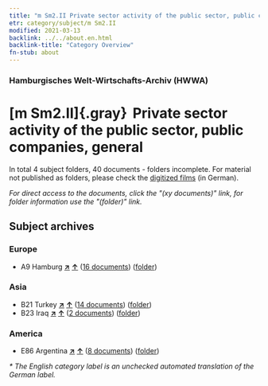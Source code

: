 ```yaml
---
title: "m Sm2.II Private sector activity of the public sector, public companies, general"
etr: category/subject/m Sm2.II
modified: 2021-03-13
backlink: ../../about.en.html
backlink-title: "Category Overview"
fn-stub: about
---
```


### Hamburgisches Welt-Wirtschafts-Archiv (HWWA)
# [m Sm2.II]{.gray}&#8201; Private sector activity of the public sector, public companies, general&#160; 





In total 4 subject folders, 40 documents - folders incomplete.
For material not published as folders, please check the [digitized films](/film/h1_sh) (in German).

_For direct access to the documents, click the "(xy documents)" link, for folder information use the "(folder)" link._

## Subject archives



### Europe

- A9 Hamburg [**&nearr;**](../../../geo/i/140905/about.en.html "Hamburg (all folders)") [**&uarr;**](../../../geo/about.en.html#A9 "Country category system") (<a href="https://pm20.zbw.eu/dfgview/sh/140905,144910" title="about: Hamburg : Private sector activity of the public sector, public companies, general" target="_blank">16 documents</a>) ([folder](../../../../folder/sh/1409xx/140905/1449xx/144910/about.en.html))

### Asia

- B21 Turkey [**&nearr;**](../../../geo/i/141111/about.en.html "Turkey (all folders)") [**&uarr;**](../../../geo/about.en.html#B21 "Country category system") (<a href="https://pm20.zbw.eu/dfgview/sh/141111,144910" title="about: Turkey : Private sector activity of the public sector, public companies, general" target="_blank">14 documents</a>) ([folder](../../../../folder/sh/1411xx/141111/1449xx/144910/about.en.html))
- B23 Iraq [**&nearr;**](../../../geo/i/141113/about.en.html "Iraq (all folders)") [**&uarr;**](../../../geo/about.en.html#B23 "Country category system") (<a href="https://pm20.zbw.eu/dfgview/sh/141113,144910" title="about: Iraq : Private sector activity of the public sector, public companies, general" target="_blank">2 documents</a>) ([folder](../../../../folder/sh/1411xx/141113/1449xx/144910/about.en.html))

### America

- E86 Argentina [**&nearr;**](../../../geo/i/141692/about.en.html "Argentina (all folders)") [**&uarr;**](../../../geo/about.en.html#E86 "Country category system") (<a href="https://pm20.zbw.eu/dfgview/sh/141692,144910" title="about: Argentina : Private sector activity of the public sector, public companies, general" target="_blank">8 documents</a>) ([folder](../../../../folder/sh/1416xx/141692/1449xx/144910/about.en.html))


_* The English category label is an unchecked automated translation of the German label._

